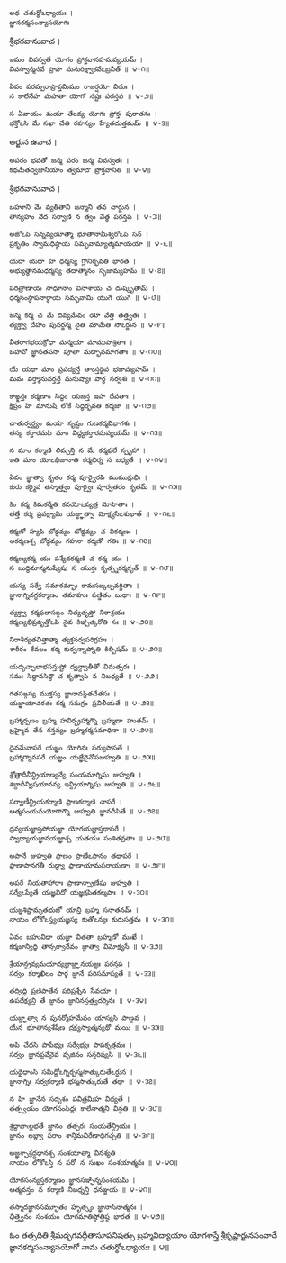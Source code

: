 	అథ చతుర్థోఽధ్యాయః ।
	జ్ఞానకర్మసంన్యాసయోగః

శ్రీభగవానువాచ ।

	ఇమం వివస్వతే యోగం ప్రోక్తవానహమవ్యయమ్ ।
	వివస్వాన్మనవే ప్రాహ మనురిక్ష్వాకవేఽబ్రవీత్ ॥ ౪-౧॥

	ఏవం పరమ్పరాప్రాప్తమిమం రాజర్షయో విదుః ।
	స కాలేనేహ మహతా యోగో నష్టః పరన్తప ॥ ౪-౨॥

	స ఏవాయం మయా తేఽద్య యోగః ప్రోక్తః పురాతనః ।
	భక్తోఽసి మే సఖా చేతి రహస్యం హ్యేతదుత్తమమ్ ॥ ౪-౩॥

అర్జున ఉవాచ ।

	అపరం భవతో జన్మ పరం జన్మ వివస్వతః ।
	కథమేతద్విజానీయాం త్వమాదౌ ప్రోక్తవానితి ॥ ౪-౪॥

శ్రీభగవానువాచ ।

	బహూని మే వ్యతీతాని జన్మాని తవ చార్జున ।
	తాన్యహం వేద సర్వాణి న త్వం వేత్థ పరన్తప ॥ ౪-౫॥

	అజోఽపి సన్నవ్యయాత్మా భూతానామీశ్వరోఽపి సన్ ।
	ప్రకృతిం స్వామధిష్ఠాయ సమ్భవామ్యాత్మమాయయా ॥ ౪-౬॥

	యదా యదా హి ధర్మస్య గ్లానిర్భవతి భారత ।
	అభ్యుత్థానమధర్మస్య తదాత్మానం సృజామ్యహమ్ ॥ ౪-౭॥

	పరిత్రాణాయ సాధూనాం వినాశాయ చ దుష్కృతామ్ ।
	ధర్మసంస్థాపనార్థాయ సమ్భవామి యుగే యుగే ॥ ౪-౮॥

	జన్మ కర్మ చ మే దివ్యమేవం యో వేత్తి తత్త్వతః ।
	త్యక్త్వా దేహం పునర్జన్మ నైతి మామేతి సోఽర్జున ॥ ౪-౯॥

	వీతరాగభయక్రోధా మన్మయా మాముపాశ్రితాః ।
	బహవో జ్ఞానతపసా పూతా మద్భావమాగతాః ॥ ౪-౧౦॥

	యే యథా మాం ప్రపద్యన్తే తాంస్తథైవ భజామ్యహమ్ ।
	మమ వర్త్మానువర్తన్తే మనుష్యాః పార్థ సర్వశః ॥ ౪-౧౧॥

	కాఙ్క్షన్తః కర్మణాం సిద్ధిం యజన్త ఇహ దేవతాః ।
	క్షిప్రం హి మానుషే లోకే సిద్ధిర్భవతి కర్మజా ॥ ౪-౧౨॥

	చాతుర్వర్ణ్యం మయా సృష్టం గుణకర్మవిభాగశః ।
	తస్య కర్తారమపి మాం విద్ధ్యకర్తారమవ్యయమ్ ॥ ౪-౧౩॥

	న మాం కర్మాణి లిమ్పన్తి న మే కర్మఫలే స్పృహా ।
	ఇతి మాం యోఽభిజానాతి కర్మభిర్న స బధ్యతే ॥ ౪-౧౪॥

	ఏవం జ్ఞాత్వా కృతం కర్మ పూర్వైరపి ముముక్షుభిః ।
	కురు కర్మైవ తస్మాత్త్వం పూర్వైః పూర్వతరం కృతమ్ ॥ ౪-౧౫॥

	కిం కర్మ కిమకర్మేతి కవయోఽప్యత్ర మోహితాః ।
	తత్తే కర్మ ప్రవక్ష్యామి యజ్జ్ఞాత్వా మోక్ష్యసేఽశుభాత్ ॥ ౪-౧౬॥

	కర్మణో హ్యపి బోద్ధవ్యం బోద్ధవ్యం చ వికర్మణః ।
	అకర్మణశ్చ బోద్ధవ్యం గహనా కర్మణో గతిః ॥ ౪-౧౭॥

	కర్మణ్యకర్మ యః పశ్యేదకర్మణి చ కర్మ యః ।
	స బుద్ధిమాన్మనుష్యేషు స యుక్తః కృత్స్నకర్మకృత్ ॥ ౪-౧౮॥

	యస్య సర్వే సమారమ్భాః కామసఙ్కల్పవర్జితాః ।
	జ్ఞానాగ్నిదగ్ధకర్మాణం తమాహుః పణ్డితం బుధాః ॥ ౪-౧౯॥

	త్యక్త్వా కర్మఫలాసఙ్గం నిత్యతృప్తో నిరాశ్రయః ।
	కర్మణ్యభిప్రవృత్తోఽపి నైవ కిఞ్చిత్కరోతి సః ॥ ౪-౨౦॥

	నిరాశీర్యతచిత్తాత్మా త్యక్తసర్వపరిగ్రహః ।
	శారీరం కేవలం కర్మ కుర్వన్నాప్నోతి కిల్బిషమ్ ॥ ౪-౨౧॥

	యదృచ్ఛాలాభసన్తుష్టో ద్వన్ద్వాతీతో విమత్సరః ।
	సమః సిద్ధావసిద్ధౌ చ కృత్వాపి న నిబధ్యతే ॥ ౪-౨౨॥

	గతసఙ్గస్య ముక్తస్య జ్ఞానావస్థితచేతసః ।
	యజ్ఞాయాచరతః కర్మ సమగ్రం ప్రవిలీయతే ॥ ౪-౨౩॥

	బ్రహ్మార్పణం బ్రహ్మ హవిర్బ్రహ్మాగ్నౌ బ్రహ్మణా హుతమ్ ।
	బ్రహ్మైవ తేన గన్తవ్యం బ్రహ్మకర్మసమాధినా ॥ ౪-౨౪॥

	దైవమేవాపరే యజ్ఞం యోగినః పర్యుపాసతే ।
	బ్రహ్మాగ్నావపరే యజ్ఞం యజ్ఞేనైవోపజుహ్వతి ॥ ౪-౨౫॥

	శ్రోత్రాదీనీన్ద్రియాణ్యన్యే సంయమాగ్నిషు జుహ్వతి ।
	శబ్దాదీన్విషయానన్య ఇన్ద్రియాగ్నిషు జుహ్వతి ॥ ౪-౨౬॥

	సర్వాణీన్ద్రియకర్మాణి ప్రాణకర్మాణి చాపరే ।
	ఆత్మసంయమయోగాగ్నౌ జుహ్వతి జ్ఞానదీపితే ॥ ౪-౨౭॥

	ద్రవ్యయజ్ఞాస్తపోయజ్ఞా యోగయజ్ఞాస్తథాపరే ।
	స్వాధ్యాయజ్ఞానయజ్ఞాశ్చ యతయః సంశితవ్రతాః ॥ ౪-౨౮॥

	అపానే జుహ్వతి ప్రాణం ప్రాణేఽపానం తథాపరే ।
	ప్రాణాపానగతీ రుద్ధ్వా ప్రాణాయామపరాయణాః ॥ ౪-౨౯॥

	అపరే నియతాహారాః ప్రాణాన్ప్రాణేషు జుహ్వతి ।
	సర్వేఽప్యేతే యజ్ఞవిదో యజ్ఞక్షపితకల్మషాః ॥ ౪-౩౦॥

	యజ్ఞశిష్టామృతభుజో యాన్తి బ్రహ్మ సనాతనమ్ ।
	నాయం లోకోఽస్త్యయజ్ఞస్య కుతోఽన్యః కురుసత్తమ ॥ ౪-౩౧॥

	ఏవం బహువిధా యజ్ఞా వితతా బ్రహ్మణో ముఖే ।
	కర్మజాన్విద్ధి తాన్సర్వానేవం జ్ఞాత్వా విమోక్ష్యసే ॥ ౪-౩౨॥

	శ్రేయాన్ద్రవ్యమయాద్యజ్ఞాజ్జ్ఞానయజ్ఞః పరన్తప ।
	సర్వం కర్మాఖిలం పార్థ జ్ఞానే పరిసమాప్యతే ॥ ౪-౩౩॥

	తద్విద్ధి ప్రణిపాతేన పరిప్రశ్నేన సేవయా ।
	ఉపదేక్ష్యన్తి తే జ్ఞానం జ్ఞానినస్తత్త్వదర్శినః ॥ ౪-౩౪॥

	యజ్జ్ఞాత్వా న పునర్మోహమేవం యాస్యసి పాణ్డవ ।
	యేన భూతాన్యశేషేణ ద్రక్ష్యస్యాత్మన్యథో మయి ॥ ౪-౩౫॥

	అపి చేదసి పాపేభ్యః సర్వేభ్యః పాపకృత్తమః ।
	సర్వం జ్ఞానప్లవేనైవ వృజినం సన్తరిష్యసి ॥ ౪-౩౬॥

	యథైధాంసి సమిద్ధోఽగ్నిర్భస్మసాత్కురుతేఽర్జున ।
	జ్ఞానాగ్నిః సర్వకర్మాణి భస్మసాత్కురుతే తథా ॥ ౪-౩౭॥

	న హి జ్ఞానేన సదృశం పవిత్రమిహ విద్యతే ।
	తత్స్వయం యోగసంసిద్ధః కాలేనాత్మని విన్దతి ॥ ౪-౩౮॥

	శ్రద్ధావాఁల్లభతే జ్ఞానం తత్పరః సంయతేన్ద్రియః ।
	జ్ఞానం లబ్ధ్వా పరాం శాన్తిమచిరేణాధిగచ్ఛతి ॥ ౪-౩౯॥

	అజ్ఞశ్చాశ్రద్దధానశ్చ సంశయాత్మా వినశ్యతి ।
	నాయం లోకోఽస్తి న పరో న సుఖం సంశయాత్మనః ॥ ౪-౪౦॥

	యోగసంన్యస్తకర్మాణం జ్ఞానసఞ్ఛిన్నసంశయమ్ ।
	ఆత్మవన్తం న కర్మాణి నిబధ్నన్తి ధనఞ్జయ ॥ ౪-౪౧॥

	తస్మాదజ్ఞానసమ్భూతం హృత్స్థం జ్ఞానాసినాత్మనః ।
	ఛిత్త్వైనం సంశయం యోగమాతిష్ఠోత్తిష్ఠ భారత ॥ ౪-౪౨॥

ఓం తత్సదితి శ్రీమద్భగవద్గీతాసూపనిషత్సు
బ్రహ్మవిద్యాయాం యోగశాస్త్రే శ్రీకృష్ణార్జునసంవాదే
జ్ఞానకర్మసంన్యాసయోగో నామ చతుర్థోఽధ్యాయః ॥ ౪॥
